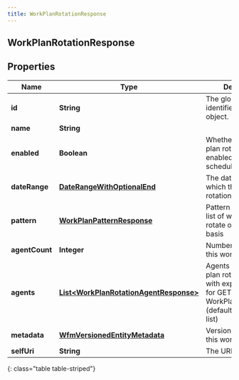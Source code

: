 ```yaml
---
title: WorkPlanRotationResponse
---
```


## WorkPlanRotationResponse

## Properties

| Name           | Type                                                                                                   | Description                                                                                                           | Notes      |
| -------------- | ------------------------------------------------------------------------------------------------------ | --------------------------------------------------------------------------------------------------------------------- | ---------- |
| **id**         | <!----><!---->**String**<!---->                                                                        | The globally unique identifier for the object.                                                                        | [optional] |
| **name**       | <!----><!---->**String**<!---->                                                                        |                                                                                                                       | [optional] |
| **enabled**    | <!----><!---->**Boolean**<!---->                                                                       | Whether the work plan rotation is enabled for scheduling                                                              | [optional] |
| **dateRange**  | <!----><!---->[**DateRangeWithOptionalEnd**](DateRangeWithOptionalEnd.md)<!---->                       | The date range to which this work plan rotation applies                                                               | [optional] |
| **pattern**    | <!----><!---->[**WorkPlanPatternResponse**](WorkPlanPatternResponse.md)<!---->                         | Pattern with ordered list of work plans that rotate on a weekly basis                                                 | [optional] |
| **agentCount** | <!----><!---->**Integer**<!---->                                                                       | Number of agents in this work plan rotation                                                                           | [optional] |
| **agents**     | <!----><!---->[**List&lt;WorkPlanRotationAgentResponse&gt;**](WorkPlanRotationAgentResponse.md)<!----> | Agents in this work plan rotation. Populate with expand=agents for GET WorkPlanRotationsList (defaults to empty list) | [optional] |
| **metadata**   | <!----><!---->[**WfmVersionedEntityMetadata**](WfmVersionedEntityMetadata.md)<!---->                   | Version metadata for this work plan rotation                                                                          | [optional] |
| **selfUri**    | <!----><!---->**String**<!---->                                                                        | The URI for this object                                                                                               | [optional] |

{: class="table table-striped"}
